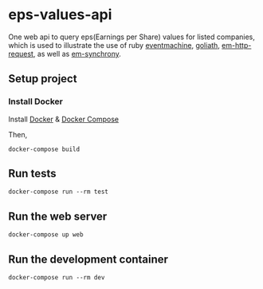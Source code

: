 # eps-values-api
One web api to query eps(Earnings per Share) values for listed companies, which is used to illustrate the use of ruby [eventmachine](https://github.com/eventmachine/eventmachine), [goliath](https://github.com/postrank-labs/goliath), [em-http-request](https://github.com/igrigorik/em-http-request), as well as [em-synchrony](https://github.com/igrigorik/em-synchrony).

## Setup project

### Install Docker
Install [Docker](https://docs.docker.com/install/) & [Docker Compose](https://docs.docker.com/compose/install/)

Then,

```
docker-compose build
```

## Run tests

```
docker-compose run --rm test
```

## Run the web server

```
docker-compose up web
```

## Run the development container

```
docker-compose run --rm dev
```
